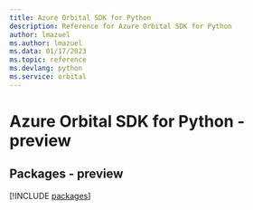 ```yaml
---
title: Azure Orbital SDK for Python
description: Reference for Azure Orbital SDK for Python
author: lmazuel
ms.author: lmazuel
ms.data: 01/17/2023
ms.topic: reference
ms.devlang: python
ms.service: orbital
---
```

# Azure Orbital SDK for Python - preview
## Packages - preview
[!INCLUDE [packages](orbital-index.md)]